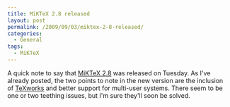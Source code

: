```yaml
---
title: MiKTeX 2.8 released
layout: post
permalink: /2009/09/03/miktex-2-8-released/
categories:
  - General
tags:
  - MiKTeX
---
```

A quick note to say that [MiKTeX 2.8](https://www.miktex.org/) was released on Tuesday. As I've already posted, the two points to note in the new version are the inclusion of [TeXworks](https://tug.org/texworks) and better support for multi-user systems.  There seem to be one or two teething issues, but I'm sure they'll soon be solved.
